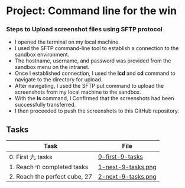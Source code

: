 # Project: Command line for the win


### Steps to Upload screenshot files using SFTP protocol
- I opened the terminal on my  local machine.
- I used the SFTP command-line tool to establish a connection to the sandbox environment. 
- The hostname, username, and password was provided from the sandbox menu on the intranet.
- Once I established connection, I used the **lcd** and **cd** command to navigate to the directory for upload.
- After navigating, I used the SFTP put command to upload the screenshots from my local machine to the sandbox.
- With the **ls** command, I Confirmed that the screenshots had been successfully transferred.
- I then proceeded to push the screenshots to this GitHub repository.


## Tasks

| Task                                                | File                                                                       |
| --------------------------------------------------- | -------------------------------------------------------------------------- |
| 0. First 九 tasks                                   | [0-first-9-tasks](./0-first_9_tasks.png)                                   |
| 1. Reach חי completed tasks                         | [1-next-9-tasks.png](./1-next_9_tasks.png)                                 |
| 2. Reach the perfect cube, 27                       | [2-next-9-tasks.png](./2-next_9_tasks.png)                                 |
